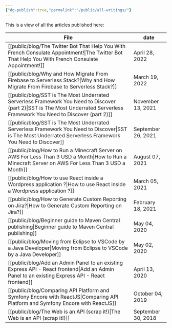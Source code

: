 ```yaml
---
{"dg-publish":true,"permalink":"/public/all-writings/"}
---
```


This is a view of all the articles published here:

| File                                                                                                                                                                            | date               |
| ------------------------------------------------------------------------------------------------------------------------------------------------------------------------------- | ------------------ |
| [[public/blog/The Twitter Bot That Help You With French Consulate Appointment!\|The Twitter Bot That Help You With French Consulate Appointment!]]                           | April 28, 2022     |
| [[public/blog/Why and How Migrate From Firebase to Serverless Stack?\|Why and How Migrate From Firebase to Serverless Stack?]]                                               | March 19, 2022     |
| [[public/blog/SST is The Most Underrated Serverless Framework You Need to Discover (part 2)\|SST is The Most Underrated Serverless Framework You Need to Discover (part 2)]] | November 13, 2021  |
| [[public/blog/SST is The Most Underrated Serverless Framework You Need to Discover\|SST is The Most Underrated Serverless Framework You Need to Discover]]                   | September 26, 2021 |
| [[public/blog/How to Run a Minecraft Server on AWS For Less Than 3 USD a Month\|How to Run a Minecraft Server on AWS For Less Than 3 USD a Month]]                           | August 07, 2021    |
| [[public/blog/How to use React inside a Wordpress application ?\|How to use React inside a Wordpress application ?]]                                                         | March 05, 2021     |
| [[public/blog/How to Generate Custom Reporting on Jira?\|How to Generate Custom Reporting on Jira?]]                                                                         | February 18, 2021  |
| [[public/blog/Beginner guide to Maven Central publishing\|Beginner guide to Maven Central publishing]]                                                                       | May 04, 2020       |
| [[public/blog/Moving from Eclipse to VSCode by a Java Developer\|Moving from Eclipse to VSCode by a Java Developer]]                                                         | May 02, 2020       |
| [[public/blog/Add an Admin Panel to an existing Express API - React frontend\|Add an Admin Panel to an existing Express API - React frontend]]                               | April 13, 2020     |
| [[public/blog/Comparing API Platform and Symfony Encore with ReactJS\|Comparing API Platform and Symfony Encore with ReactJS]]                                               | October 04, 2019   |
| [[public/blog/The Web is an API (scrap it!)\|The Web is an API (scrap it!)]]                                                                                                 | September 30, 2018 |
